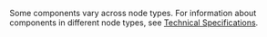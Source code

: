 Some components vary across node types. For information about components in different node types, see [Technical Specifications](technical-specifications.md).
